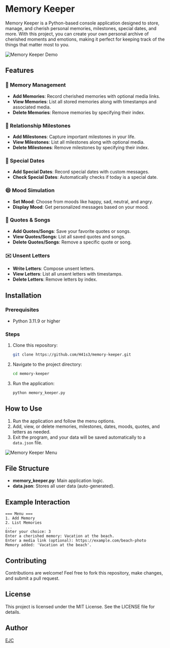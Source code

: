 # Memory Keeper

Memory Keeper is a Python-based console application designed to store, manage, and cherish personal memories, milestones, special dates, and more. With this project, you can create your own personal archive of cherished moments and emotions, making it perfect for keeping track of the things that matter most to you.

![Memory Keeper Demo](https://media.giphy.com/media/example.gif)

## Features

### 🌟 Memory Management
- **Add Memories**: Record cherished memories with optional media links.
- **View Memories**: List all stored memories along with timestamps and associated media.
- **Delete Memories**: Remove memories by specifying their index.

### 🎉 Relationship Milestones
- **Add Milestones**: Capture important milestones in your life.
- **View Milestones**: List all milestones along with optional media.
- **Delete Milestones**: Remove milestones by specifying their index.

### 📅 Special Dates
- **Add Special Dates**: Record special dates with custom messages.
- **Check Special Dates**: Automatically checks if today is a special date.

### 😄 Mood Simulation
- **Set Mood**: Choose from moods like happy, sad, neutral, and angry.
- **Display Mood**: Get personalized messages based on your mood.

### 🎵 Quotes & Songs
- **Add Quotes/Songs**: Save your favorite quotes or songs.
- **View Quotes/Songs**: List all saved quotes and songs.
- **Delete Quotes/Songs**: Remove a specific quote or song.

### ✉️ Unsent Letters
- **Write Letters**: Compose unsent letters.
- **View Letters**: List all unsent letters with timestamps.
- **Delete Letters**: Remove letters by index.

## Installation

### Prerequisites
- Python 3.11.9 or higher

### Steps
1. Clone this repository:
   ```bash
   git clone https://github.com/H41s3/memory-keeper.git
   ```
2. Navigate to the project directory:
   ```bash
   cd memory-keeper
   ```
3. Run the application:
   ```bash
   python memory_keeper.py
   ```

## How to Use

1. Run the application and follow the menu options.
2. Add, view, or delete memories, milestones, dates, moods, quotes, and letters as needed.
3. Exit the program, and your data will be saved automatically to a `data.json` file.

![Memory Keeper Menu](https://media4.giphy.com/media/v1.Y2lkPTc5MGI3NjExZDk2cXk5OXFxZHR3YjV4dnN2ZmdpaHdha2IxdXl0cnF4czYybmE5OCZlcD12MV9pbnRlcm5hbF9naWZfYnlfaWQmY3Q9Zw/xh7Nhs6PlOThC/giphy.webp)

## File Structure
- **memory_keeper.py**: Main application logic.
- **data.json**: Stores all user data (auto-generated).

## Example Interaction
```
=== Menu ===
1. Add Memory
2. List Memories
...
Enter your choice: 3
Enter a cherished memory: Vacation at the beach.
Enter a media link (optional): https://example.com/beach-photo
Memory added: 'Vacation at the beach'.
```

## Contributing
Contributions are welcome! Feel free to fork this repository, make changes, and submit a pull request.

## License
This project is licensed under the MIT License. See the LICENSE file for details.

## Author
[EJC](https://github.com/H41s3)
